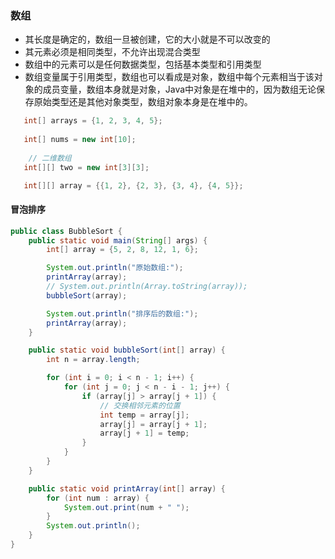 ### 数组

- 其长度是确定的，数组一旦被创建，它的大小就是不可以改变的
- 其元素必须是相同类型，不允许出现混合类型
- 数组中的元素可以是任何数据类型，包括基本类型和引用类型
- 数组变量属于引用类型，数组也可以看成是对象，数组中每个元素相当于该对象的成员变量，数组本身就是对象，Java中对象是在堆中的，因为数组无论保存原始类型还是其他对象类型，数组对象本身是在堆中的。

```java
   int[] arrays = {1, 2, 3, 4, 5};
   
   int[] nums = new int[10];
   
	// 二维数组
   int[][] two = new int[3][3];

   int[][] array = {{1, 2}, {2, 3}, {3, 4}, {4, 5}};
```



#### 冒泡排序

```java
public class BubbleSort {
    public static void main(String[] args) {
        int[] array = {5, 2, 8, 12, 1, 6};

        System.out.println("原始数组:");
        printArray(array);
		// System.out.println(Array.toString(array));
        bubbleSort(array);

        System.out.println("排序后的数组:");
        printArray(array);
    }

    public static void bubbleSort(int[] array) {
        int n = array.length;

        for (int i = 0; i < n - 1; i++) {
            for (int j = 0; j < n - i - 1; j++) {
                if (array[j] > array[j + 1]) {
                    // 交换相邻元素的位置
                    int temp = array[j];
                    array[j] = array[j + 1];
                    array[j + 1] = temp;
                }
            }
        }
    }

    public static void printArray(int[] array) {
        for (int num : array) {
            System.out.print(num + " ");
        }
        System.out.println();
    }
}
```

